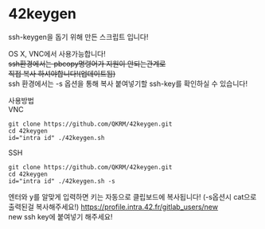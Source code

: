 # 42keygen

ssh-keygen을 돕기 위해 만든 스크립트 입니다!

OS X, VNC에서 사용가능합니다!  
~~ssh환경에서는 pbcopy명령어가 지원이 안되는관계로  
직접 복사 하셔야합니다!(업데이트됨)~~  
ssh 환경에서는 -s 옵션을 통해 복사 붙여넣기할 ssh-key를 확인하실 수 있습니다!  

사용방법  
VNC
``` shell
git clone https://github.com/QKRM/42keygen.git
cd 42keygen
id="intra id" ./42keygen.sh
```
SSH  
``` shell
git clone https://github.com/QKRM/42keygen.git
cd 42keygen
id="intra id" ./42keygen.sh -s
```
엔터와 y를 알맞게 입력하면 키는 자동으로 클립보드에 복사됩니다!  (-s옵션시 cat으로 출력된걸 복사해주세요!)
https://profile.intra.42.fr/gitlab_users/new  
new ssh key에 붙여넣기 해주세요!
